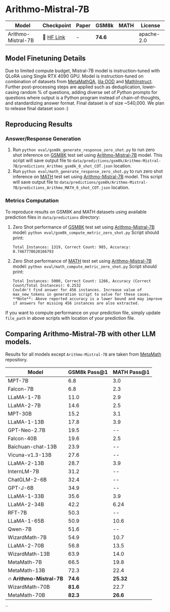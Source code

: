 # Arithmo-Mistral-7B

| Model | Checkpoint | Paper  | GSM8k | MATH  | License|
| ----- |------| ---- |------|-------| ----- |
| Arithmo-Mistral-7B | 🤗 <a href="https://huggingface.co/akjindal53244/Arithmo-Mistral-7B" target="_blank">HF Link</a> |  - | **74.6**  |  	| apache-2.0 |


## Model Finetuning Details
Due to limited compute budget, Mistral-7B model is instruction-tuned with QLoRA using Single RTX 4090 GPU. Model is instruction-tuned on combination of datasets from [MetaMathQA](https://huggingface.co/datasets/meta-math/MetaMathQA), [lila OOD](https://huggingface.co/datasets/allenai/lila/viewer/ood) and [MathInstruct](https://huggingface.co/datasets/TIGER-Lab/MathInstruct). Further post-processing steps are applied such as deduplication, lower-casing random % of questions, adding diverse set of Python prompts for questions where output is a Python program instead of chain-of-thoughts, and standardizing answer format. Final dataset is of size ~540,000. We plan to release final dataset soon :)

## Reproducing Results

### Answer/Response Generation

1. Run `python eval/gsm8k_generate_response_zero_shot.py` to run zero shot inference on [GSM8K](https://huggingface.co/datasets/gsm8k/viewer/main/test) test set using [Arithmo-Mistral-7B](https://huggingface.co/akjindal53244/Arithmo-Mistral-7B) model. This script will save output file to `data/predictions/gsm8k/Arithmo-Mistral-7B/predictions_Arithmo_gsm8k_0_shot_COT.json` location.
2. Run `python eval/math_generate_response_zero_shot.py` to run zero shot inference on [MATH](https://huggingface.co/datasets/competition_math/viewer/default/test) test set using [Arithmo-Mistral-7B](https://huggingface.co/akjindal53244/Arithmo-Mistral-7B) model. This script will save output file to `data/predictions/gsm8k/Arithmo-Mistral-7B/predictions_Arithmo_MATH_0_shot_COT.json` location.


### Metrics Computation

To reproduce results on GSM8K and MATH datasets using available prediction files in `data/predictions` directory:
1. Zero Shot performance of [GSM8K](https://huggingface.co/datasets/gsm8k/viewer/main/test) test set using [Arithmo-Mistral-7B](https://huggingface.co/akjindal53244/Arithmo-Mistral-7B) model: `python eval/gsm8k_compute_metric_zero_shot.py` Script should print:
   ```
   Total Instances: 1319, Correct Count: 985, Accuracy: 0.7467778620166793
   ```
3. Zero Shot performance of [MATH](https://huggingface.co/datasets/competition_math/viewer/default/test) test set using [Arithmo-Mistral-7B](https://huggingface.co/akjindal53244/Arithmo-Mistral-7B) model: `python eval/math_compute_metric_zero_shot.py` Script should print:
   ```
   Total Instances: 5000, Correct Count: 1266, Accuracy (Correct Count/Total Instances): 0.2532
   Couldn't find answer for 456 instances. Increase value of max_new_tokens in generation script to solve for these cases.
   **Note**: Above reported accuracy is a lower bound and may improve if answers for missing 456 instances are also extracted.
If you want to compute performance on your prediction file, simply update `file_path` in above scripts with location of your prediction file.


## Comparing Arithmo-Mistral-7B with other LLM models.
Results for all models except `Arithmo-Mistral-7B` are taken from [MetaMath](https://github.com/meta-math/MetaMath/blob/main/README.MD) repository.

| Model               | GSM8k Pass@1 | MATH Pass@1 |
|---------------------|--------------|-------------|
| MPT-7B              | 6.8          | 3.0         |
| Falcon-7B           | 6.8          | 2.3         |
| LLaMA-1-7B          | 11.0         | 2.9         |
| LLaMA-2-7B          | 14.6         | 2.5         |
| MPT-30B             | 15.2         | 3.1         |
| LLaMA-1-13B         | 17.8         | 3.9         |
| GPT-Neo-2.7B        | 19.5         | --          |
| Falcon-40B          | 19.6         | 2.5         |
| Baichuan-chat-13B   | 23.9         | --          |
| Vicuna-v1.3-13B     | 27.6         | --          |
| LLaMA-2-13B         | 28.7         | 3.9         |
| InternLM-7B         | 31.2         | --          |
| ChatGLM-2-6B        | 32.4         | --          |
| GPT-J-6B            | 34.9         | --          |
| LLaMA-1-33B         | 35.6         | 3.9         |
| LLaMA-2-34B         | 42.2         | 6.24        |
| RFT-7B              | 50.3         | --          |
| LLaMA-1-65B         | 50.9         | 10.6        |
| Qwen-7B             | 51.6         | --          |
| WizardMath-7B       | 54.9         | 10.7        |
| LLaMA-2-70B         | 56.8         | 13.5        |
| WizardMath-13B      | 63.9         | 14.0        |
| MetaMath-7B         | 66.5         | 19.8        |
| MetaMath-13B        | 72.3         | 22.4        |
| 🔥 **Arithmo-Mistral-7B**  | **74.6** | **25.32**       |
| WizardMath-70B      | **81.6**     | 22.7        |
| MetaMath-70B        | **82.3**     | **26.6**        |
``
